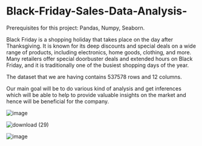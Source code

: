 # Black-Friday-Sales-Data-Analysis-



Prerequisites for this project: Pandas, Numpy, Seaborn.   


Black Friday is a shopping holiday  that takes place on the day after Thanksgiving. It is known for its deep discounts and special deals on a wide range of products, including electronics, home goods, clothing, and more. Many retailers offer special doorbuster deals and extended hours on Black Friday, and it is traditionally one of the busiest shopping days of the year. 

The dataset that we are having contains 537578 rows and 12 columns.

Our main goal will be to do various kind of analysis and get inferences which will be able to help to provide valuable insights on the market and hence will be beneficial for the company.


![image](https://github.com/Dubeyrock/Black-Friday-Sales-Data-Analysis-/assets/96882359/93f24153-965e-4e6a-a081-41b42de78b4c) 



![download (29)](https://github.com/Dubeyrock/Black-Friday-Sales-Data-Analysis-/assets/96882359/a18cb618-7d30-436f-9aae-e28b98206679)



![image](https://github.com/Dubeyrock/Black-Friday-Sales-Data-Analysis-/assets/96882359/3ee28155-8db8-40c8-a215-ab517380d7ec)








